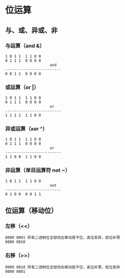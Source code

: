 # 位运算

## 与、或、异或、非

### 与运算（and &）

```
1 0 1 1  1 1 0 0
0 1 1 1  0 0 0 0
                    and
-------------------------
0 0 1 1  0 0 0 0
```


### 或运算（or |）
```
1 0 1 1  1 1 0 0
0 1 1 1  0 0 0 0
                    or
-------------------------
1 1 1 1  1 1 0 0
```

### 异或运算（xor ^）

```
1 0 1 1  1 1 0 0
0 1 1 1  0 0 0 0
                    or
-------------------------
1 1 0 0  1 1 0 0
```

### 非运算（单目运算符 not ~）
```
1 0 1 1  1 1 0 0
                    not
-------------------------
0 1 0 0  0 0 1 1
```

## 位运算（移动位）

### 左移（<<）

```
0000 0001 所有二进制位全部向左移动若干位，高位丢弃，低位补零
0000 0010 
```

### 右移（>>）
```
0000 0010 所有二进制位全部向右移动若干位，高位补零，低位丢弃
0000 0001
```